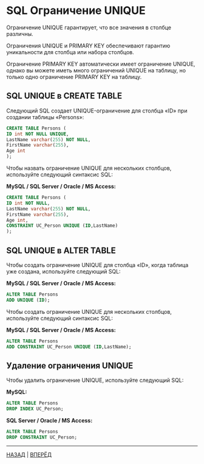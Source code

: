 # SQL Ограничение UNIQUE


Ограничение UNIQUE гарантирует, что все значения в столбце различны.

Ограничения UNIQUE и PRIMARY KEY обеспечивают гарантию уникальности для столбца или набора столбцов.

Ограничение PRIMARY KEY автоматически имеет ограничение UNIQUE, однако вы можете иметь много ограничений UNIQUE на таблицу, но только одно ограничение PRIMARY KEY на таблицу.

## SQL UNIQUE в CREATE TABLE

Следующий SQL создает UNIQUE-ограничение для столбца «ID» при создании таблицы «Persons»:

``` SQL
CREATE TABLE Persons (
ID int NOT NULL UNIQUE,
LastName varchar(255) NOT NULL,
FirstName varchar(255),
Age int
);
```

Чтобы назвать ограничение UNIQUE для нескольких столбцов, используйте следующий синтаксис SQL:

**MySQL / SQL Server / Oracle / MS Access:**


``` SQL
CREATE TABLE Persons (
ID int NOT NULL,
LastName varchar(255) NOT NULL,
FirstName varchar(255),
Age int,
CONSTRAINT UC_Person UNIQUE (ID,LastName)
);
```

## SQL UNIQUE в ALTER TABLE

Чтобы создать ограничение UNIQUE для столбца «ID», когда таблица уже создана, используйте следующий SQL:

**MySQL / SQL Server / Oracle / MS Access:**

``` SQL
ALTER TABLE Persons
ADD UNIQUE (ID);
```

Чтобы создать ограничение UNIQUE для нескольких столбцов, используйте следующий синтаксис SQL:

**MySQL / SQL Server / Oracle / MS Access:**

``` SQL
ALTER TABLE Persons
ADD CONSTRAINT UC_Person UNIQUE (ID,LastName);
```

## Удаление ограничения UNIQUE

Чтобы удалить ограничение UNIQUE, используйте следующий SQL:

**MySQL:**

``` SQL
ALTER TABLE Persons
DROP INDEX UC_Person;
```

**SQL Server / Oracle / MS Access:**

``` SQL
ALTER TABLE Persons
DROP CONSTRAINT UC_Person;
```
---

[НАЗАД](/SQL_DATABASE/SQL_NOT_NULL.md)  | [ВПЕРЁД](/SQL_DATABASE/SQL_PRIMARY_KEY.md)

